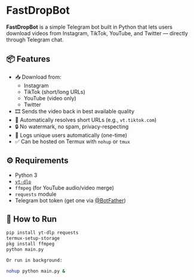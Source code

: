 # FastDropBot

**FastDropBot** is a simple Telegram bot built in Python that lets users download videos from Instagram, TikTok, YouTube, and Twitter — directly through Telegram chat.

## 📦 Features

- 📥 Download from:
  - Instagram
  - TikTok (short/long URLs)
  - YouTube (video only)
  - Twitter
- 🎞️ Sends the video back in best available quality
- 🧠 Automatically resolves short URLs (e.g., `vt.tiktok.com`)
- 🔒 No watermark, no spam, privacy-respecting
- 💾 Logs unique users automatically (one-time)
- ✅ Can be hosted on Termux with `nohup` or `tmux`
  
## ⚙️ Requirements

- Python 3
- [`yt-dlp`](https://github.com/yt-dlp/yt-dlp)
- `ffmpeg` (for YouTube audio/video merge)
- `requests` module
- Telegram bot token (get one via [@BotFather](https://t.me/BotFather))

## 🚀 How to Run

```bash
pip install yt-dlp requests
termux-setup-storage
pkg install ffmpeg
python main.py

Or run in background:

nohup python main.py &
```
